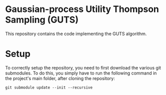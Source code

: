 Gaussian-process Utility Thompson Sampling (GUTS)
=================================================

This repository contains the code implementing the GUTS algorithm.

Setup
=====

To correctly setup the repository, you need to first download the various
git submodules. To do this, you simply have to run the following command
in the project's main folder, after cloning the repository:

```
git submodule update --init --recursive
```
